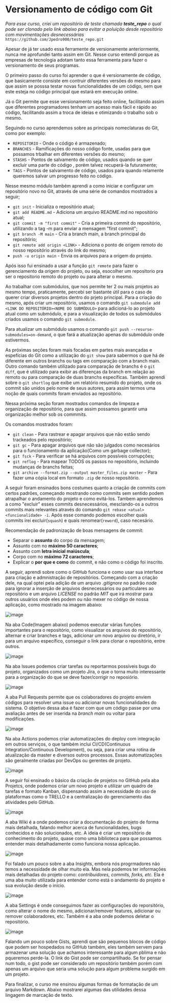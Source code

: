 # Versionamento de código com Git

*Para esse curso, criei um repositório de teste chamada **teste_repo** o qual pode ser clonado pelo link abaixo para evitar a poluição desde repositório com movimentações desnecessárias*
`https://github.com/Jpedro900/teste_repo.git`

Apesar de já ter usado essa ferramente de versionamente anteriormente, nunca me aprofundei tanto assim em Git. Nesse curso entendi porque as empresas de tecnologia adotam tanto essa ferramenta para fazer o versionamento de seus programas.

O primeiro passo do curso foi aprender o que é versionamente de código, que basicamente consiste em contruir diferentes versões do mesmo para que assim se posssa testar novas funcionalidades de um código, sem que este esteja no código principal que estará em execução online.

Já o Git permite que esse versionamento seja feito online, facilitando assim que diferentes programadores tenham um acesso mais fácil e rápido ao código, facilitando assim a troca de ideias e otimizando o trabalho sob o mesmo.

Seguindo no curso aprendemos sobre as principais nomeclaturas do Git, como por exemplo:

* `REPOSITORIO` - Onde o código é armazenado;
* `BRANCHES` - Ramificações do nosso código fonte, usadas para que possamos trbalhar em diferentes versões do mesmo;
* `STASHS` - Pontos de salvamento de código, usados quando se quer excluir uma parte do código , porém talvez recuperá-la futuramente;
* `TAGS` - Pontos de salvamento de código, usados para quando relamente queremos salvar um progresso feito no código.

Nesse mesmo módulo também aprendi a como iniciar e configurar um repositório novo no Git, através de uma série de comandos mostrados a seguir;

* `git init` - Inicializa o repositório atual;
* `git add README.md` - Adiciona um arquivo README.md no repositório atual;
* `git commit -m "first commit"` - Cria a primeira commit do repositório, utilizando a tag -m para enviar a mensagem "first commit";
* `git branch -M main` - Cria a branch main, a branch principal do repositório;
* `git remote add origin <LINK>` - Adiciona o ponto de origem remoto do nosso repositório através do link do mesmo;
* `push -u origin main` - Envia os arquivos para a origem do projeto.

Após isso fui ensinado a usar a função `git remote` para fazer o gerenciamento da origem do projeto, ou seja, esocolher um repositorio pra ser o repositorio remoto do projeto ou para alterar o mesmo.

Ao trabalhar com submódulos, que nos permite ter 2 ou mais projetos ao mesmo tempo, praticamente, percebi ser bastante útil para o caso de querer criar diversos projetos dentro do prjeto principal. Para a criação do mesmo, após criar um repositório, usamos o comando `git submodule add <LINK DO REPOSITÓRIO><NOME DO SUBMÓDULO>` para adicioná-lo ao projeto atual como um submódulo, e para a visualização de todos os submódulos criados usamos o comando `git submodule`.

Para atualizar um submódulo usamos o comando `git push --resurse-submodules=on-demand`, o que fará a atualização apenas do submódulo onde estivermos.

As próximas seções foram mais focadas em partes mais avançadas e espefícias do Git como a utilização do `git show` para sabermos o que há de diferente em outros branchs ou tags em comparação com a branch main. Outro comando também utilizado para comparação de branchs é o `git diff`, que é utilizado para exibir as diferenças da branch em relação ao remoto ou para comparação de duas branchs específicas. Também aprendi sobre o `git shortlog` que exibe um relatório resumido do projeto, onde os commit são unidos pelo nome de seus autores, para assim termos uma noção de quais commits foram enviados ao repositório.

Nessa próxima seção foram mostrados comandos de limpeza e organização de repositório, para que assim possamos garantir uma organização melhor sob os commmits.

Os comandos mostrados foram:

* `git clean` - Para rastrear e apagar arquivos que não estão sendo trackeados pelo repositório;
* `git gc` - Para apagar arquivos que não são julgados como necesários para o funcionamento da aplicação(Como um garbage collector);
* `git fsck` - Para verificar se há arquivos com possíveis corrupções;
* `git reflog` - Para mapear TODOS os passos no repositório, incluindo mudanças de branchs feitas;
* `git archive --format.zip --output master_files.zip master` - Para fazer uma cópia local em formato `.zip` de nosso repositório.

A seguir foram ensinados bons costumes quanto a criação de commits com certos padrões, começando mostrando como commits sem sentido podem atrapalhar o andamento do projeto e como evitá-los. Tambem aprendemos a como "excluir" esses commits desnecessários, mesclando-os a outros commits mais relevantes através do comando `git rebase <atual> <funcionalidade> -i`. Após esse comando podemos escolher quais commits irei excluir(`squash`) e quais renomear(`reword`), caso necesário.

Recomendação de padronização de boas mensagens de commit:

* Separar o **assunto** do corpo da mensagem;
* Assunto com no **máximo 50 caracteres**;
* Assunto com **letra inicial maiúscula**;
* Corpo com no **máximo 72 caracteres**;
* Explicar o **por que e como** do commit, e não como o código foi inscrito.

A seguir, aprendi sobre como o GitHub funciona e como usar sua interface para criação e admnistração de repositórios. Começando com a criação dele, na qual optei pela adição de um arquivo *.gitignore* no padrão *node* para ignorar a inserção de arquivos desnecessários ou particulares ao repositório e um arquivo *LICENSE* no padrão *MIT* que irá mostrar para outros usuários onde eles podem ou não mexer no código de nossa aplicação, como mostrado na imagem abaixo:

![image](https://github.com/Jpedro900/compass_repo_joao_pedro_souza/assets/127545539/bf1c58e6-a48c-4be0-b447-589eee245317)

Na aba Code(Imagem abaixo) podemos executar várias funções importantes para o repositório, como visualizar os arquivos do repositório, alternar e criar branches e tags, adicionar um novo arquivo ou diretório, ir para um arquivo específico, conseguir o link para clonar o repositório, entre outros.

![image](https://github.com/Jpedro900/compass_repo_joao_pedro_souza/assets/127545539/6ab84872-4982-4455-b223-fb683b14827a)

Na aba Issues podemos criar tarefas ou reportarmos possíveis bugs do projeto, organizados como um projeto Jira, o que o torna muito interessante para a organização do que se deve fazer/corrigir no reposiório.

![image](https://github.com/Jpedro900/compass_repo_joao_pedro_souza/assets/127545539/75d62f08-9619-4745-b988-8bf2f1f46b24)

A aba Pull Requests permite que os colaboradores do projeto enviem códigos para resolver uma issue ou adicionar novas funcionalidades do sistema. O objetivo dessa aba é fazer com que um código passe por uma avaliação antes de ser inserida na *branch main* ou voltar para modificações.

![image](https://github.com/Jpedro900/compass_repo_joao_pedro_souza/assets/127545539/a0a16579-50ae-48c4-b6d4-e0ffa3921622)

Na aba Actions podemos criar automatizações do deploy com integração em outros serviços, o que também inclui CI/CD(Continuous Integration/Continuous Development), ou seja, para criar uma rotina de atualização da master e diversos outros processos. Essas automatizações são geralmente criadas por DevOps ou gerentes de projeto.

![image](https://github.com/Jpedro900/compass_repo_joao_pedro_souza/assets/127545539/4fc20b0f-31dd-4f6f-9f53-5eef77979719)

A seguir foi ensinado o básico da criação de projetos no GitHub pela aba Projetcs, onde podemos criar um novo projeto e utilizar um quadro de tarefas e formato Kanban, dispensando assim a necessidade do uso de plataformas como o TRELLO e a centralização do gerenciamento das atividades pelo GitHub.

![image](https://github.com/Jpedro900/compass_repo_joao_pedro_souza/assets/127545539/9aa1cc9b-0616-40c7-b53e-f8ad2d2c6458)

A aba Wiki é a onde podemos criar a documentação do projeto de forma mais detalhada, falando melhor acerca de funcionalidades, bugs conhecidos e não solucionados, etc. A ideia é criar um repositório de conhecimento do projeto, quase como uma biblioteca para que possamos entender mais detalhadamente como funciona nossa aplicação.

![image](https://github.com/Jpedro900/compass_repo_joao_pedro_souza/assets/127545539/6806bc4f-4fba-45fa-ae76-af4669f033a9)

Foi falado um pouco sobre a aba Insights, embora nós progrmadores não temos a necessidade de olhar muito ela. Mas nela podemos ter informações mais detalhadas do projeto como: *contribuidores, commits, forks, etc.* Ela é uma aba muito utilizada para entender como está o andamento do projeto e sua evolução desde o início.

![image](https://github.com/Jpedro900/compass_repo_joao_pedro_souza/assets/127545539/df94ccb3-9330-4363-baca-3aa54e51945b)

A aba Settings é onde conseguimos fazer as configurações do reporsitório, como alterar o nome do mesmo, adicionar/remover features, adicionar ou remover colaboradores, etc. Também é a aba onde podemos deletar o repositório.

![image](https://github.com/Jpedro900/compass_repo_joao_pedro_souza/assets/127545539/b2036df6-6f82-4af9-b9ec-2ddf93ae23f6)

Falando um pouco sobre Gists, aprendi que são pequenos blocos de código que podem ser hospedados no GitHub também, eles também servem para armazenar uma solução que achamos interessante para algum pblima e não pqueremos perde-la. O link do Gist pode ser compartilhado. Se for pensar num todo, o gist pode ser considerado um repositório também porém com apenas um arquivo que seria uma solução para algum problema surgido em um projeto.

Para finalizar, o curso me ensinou algumas formas de formatação de um arquivo Markdown. Abaixo mostrarei algumas das utilidades dessa lingagem de marcação de texto.












